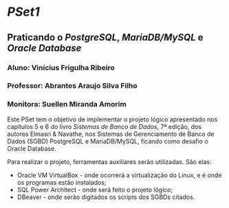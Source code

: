 # _PSet1_
## Praticando o *PostgreSQL*, *MariaDB/MySQL* e *Oracle Database*
### Aluno: Vinícius Frigulha Ribeiro
### Professor: Abrantes Araujo Silva Filho
### Monitora: Suellen Miranda Amorim

Este PSet tem o objetivo de implementar o projeto lógico apresentado nos capítulos 5 e 6 do livro _Sistemas de Banco de Dados_, 7ª edição, dos autores Elmasri & Navathe, nos Sistemas de Gerenciamento de Banco de Dados (SGBD) PostgreSQL e MariaDB/MySQL, ficando como desafio o Oracle Database.

Para realizar o projeto, ferramentas auxiliares serão utilizadas. São elas: 
* Oracle VM VirtualBox - onde ocorrerá a virtualização do Linux, e é onde os programas estão instalados;
* SQL Power Architect - onde será feito o projeto lógico;
* DBeaver - onde serão digitados os scripts dos SGBDs citados.
